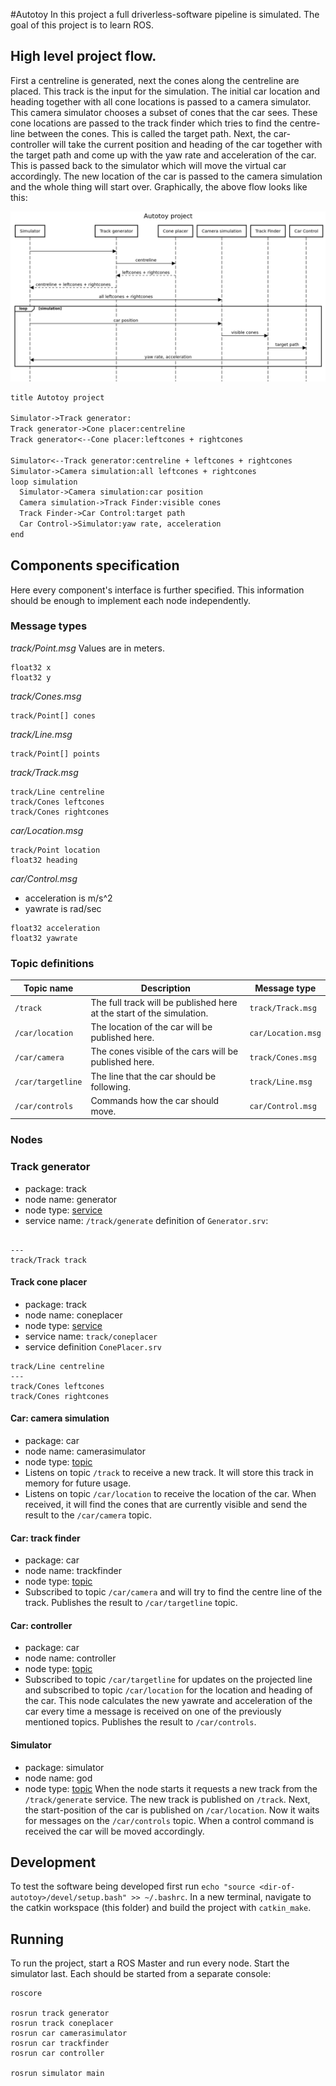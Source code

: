 #Autotoy
In this project a full driverless-software pipeline is simulated. 
The goal of this project is to learn ROS.

## High level project flow.
First a centreline is generated, next the cones along the centreline are placed. 
This track is the input for the simulation.
The initial car location and heading together with all cone locations is passed to a camera simulator.
This camera simulator chooses a subset of cones that the car sees.
These cone locations are passed to the track finder which tries to find the centre-line between the cones. This is called the target path.
Next, the car-controller will take the current position and heading of the car together with the target path and come up with the yaw rate and acceleration of the car.
This is passed back to the simulator which will move the virtual car accordingly.
The new location of the car is passed to the camera simulation and the whole thing will start over.
Graphically, the above flow looks like this: 

![](img/autotoy-sequence.png)
```https://sequencediagram.org
title Autotoy project

Simulator->Track generator:
Track generator->Cone placer:centreline
Track generator<--Cone placer:leftcones + rightcones

Simulator<--Track generator:centreline + leftcones + rightcones
Simulator->Camera simulation:all leftcones + rightcones
loop simulation
  Simulator->Camera simulation:car position
  Camera simulation->Track Finder:visible cones
  Track Finder->Car Control:target path
  Car Control->Simulator:yaw rate, acceleration
end
```

## Components specification
Here every component's interface is further specified.
This information should be enough to implement each node independently.

### Message types
*track/Point.msg*
Values are in meters.
```
float32 x
float32 y
```

*track/Cones.msg*
```
track/Point[] cones
```

*track/Line.msg*
```
track/Point[] points
```

*track/Track.msg*
```
track/Line centreline
track/Cones leftcones
track/Cones rightcones
```

*car/Location.msg*
```
track/Point location
float32 heading
```

*car/Control.msg*
* acceleration is m/s^2
* yawrate is rad/sec
```
float32 acceleration
float32 yawrate
```

### Topic definitions
| Topic name | Description | Message type | 
|---|---|---|
| `/track` | The full track will be published here at the start of the simulation. | `track/Track.msg` |
| `/car/location` | The location of the car will be published here. | `car/Location.msg` |
| `/car/camera` | The cones visible of the cars will be published here. | `track/Cones.msg` |
| `/car/targetline` | The line that the car should be following. | `track/Line.msg` |
| `/car/controls` | Commands how the car should move. | `car/Control.msg` |

### Nodes

### Track generator
* package: track
* node name: generator
* node type: [service](http://wiki.ros.org/srv)
* service name: `/track/generate`
definition of `Generator.srv`:
```

---
track/Track track
```

#### Track cone placer
* package: track
* node name: coneplacer
* node type: [service](http://wiki.ros.org/srv)
* service name: `track/coneplacer`
* service definition `ConePlacer.srv`
```
track/Line centreline
---
track/Cones leftcones
track/Cones rightcones
```

#### Car: camera simulation
* package: car
* node name: camerasimulator
* node type: [topic](http://wiki.ros.org/Topics)
* Listens on topic `/track` to receive a new track. It will store this track in memory for future usage.
* Listens on topic `/car/location` to receive the location of the car. 
  When received, it will find the cones that are currently visible and send the result to the `/car/camera` topic. 

#### Car: track finder
* package: car
* node name: trackfinder
* node type: [topic](http://wiki.ros.org/Topics)
* Subscribed to topic `/car/camera` and will try to find the centre line of the track. 
  Publishes the result to `/car/targetline` topic.

#### Car: controller
* package: car
* node name: controller
* node type: [topic](http://wiki.ros.org/Topics)
* Subscribed to topic `/car/targetline` for updates on the projected line and 
  subscribed to topic `/car/location` for the location and heading of the car.
  This node calculates the new yawrate and acceleration of the car every time a message is received on one of the previously mentioned topics.
  Publishes the result to `/car/controls`.

#### Simulator
* package: simulator
* node name: god
* node type: [topic](http://wiki.ros.org/Topics)
When the node starts it requests a new track from the `/track/generate` service.
The new track is published on `/track`.
Next, the start-position of the car is published on `/car/location`.
Now it waits for messages on the `/car/controls` topic.
When a control command is received the car will be moved accordingly.

## Development
To test the software being developed first run `echo "source <dir-of-autotoy>/devel/setup.bash" >> ~/.bashrc`. In a new terminal, navigate to the catkin workspace (this folder) and build the project with `catkin_make`.

## Running
To run the project, start a ROS Master and run every node. Start the simulator last. Each should be started from a separate console:
```
roscore

rosrun track generator
rosrun track coneplacer
rosrun car camerasimulator
rosrun car trackfinder
rosrun car controller

rosrun simulator main
```
